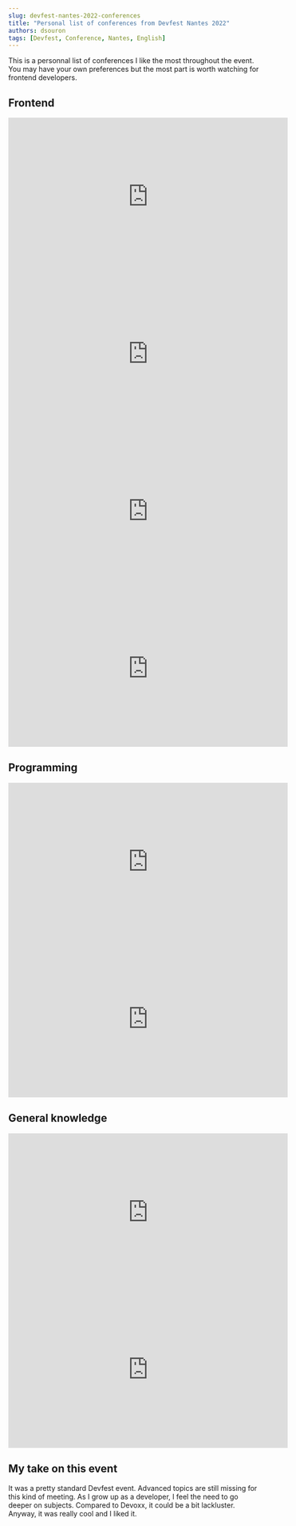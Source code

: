 ```yaml
---
slug: devfest-nantes-2022-conferences
title: "Personal list of conferences from Devfest Nantes 2022"
authors: dsouron
tags: [Devfest, Conference, Nantes, English]
---
```


This is a personnal list of conferences I like the most throughout the event. You may have your own preferences but the most part is worth watching for frontend developers.

<!--truncate-->

## Frontend

<iframe width="560" height="315" src="https://www.youtube.com/embed/xtpaQ8_mmKM" title="YouTube video player" frameborder="0" allow="accelerometer; autoplay; clipboard-write; encrypted-media; gyroscope; picture-in-picture" allowfullscreen></iframe>

<iframe width="560" height="315" src="https://www.youtube.com/embed/R7dkpkwx8K4" title="YouTube video player" frameborder="0" allow="accelerometer; autoplay; clipboard-write; encrypted-media; gyroscope; picture-in-picture" allowfullscreen></iframe>

<iframe width="560" height="315" src="https://www.youtube.com/embed/H62ykGQwLHk" title="YouTube video player" frameborder="0" allow="accelerometer; autoplay; clipboard-write; encrypted-media; gyroscope; picture-in-picture" allowfullscreen></iframe>

<iframe width="560" height="315" src="https://www.youtube.com/embed/meiA4TPltoI" title="YouTube video player" frameborder="0" allow="accelerometer; autoplay; clipboard-write; encrypted-media; gyroscope; picture-in-picture" allowfullscreen></iframe>

## Programming

<iframe width="560" height="315" src="https://www.youtube.com/embed/6zQs4B2NIKA" title="YouTube video player" frameborder="0" allow="accelerometer; autoplay; clipboard-write; encrypted-media; gyroscope; picture-in-picture" allowfullscreen></iframe>

<iframe width="560" height="315" src="https://www.youtube.com/embed/PdweuZKD8Sg" title="YouTube video player" frameborder="0" allow="accelerometer; autoplay; clipboard-write; encrypted-media; gyroscope; picture-in-picture" allowfullscreen></iframe>

## General knowledge

<iframe width="560" height="315" src="https://www.youtube.com/embed/j0dCH55-6Ck" title="YouTube video player" frameborder="0" allow="accelerometer; autoplay; clipboard-write; encrypted-media; gyroscope; picture-in-picture" allowfullscreen></iframe>

<iframe width="560" height="315" src="https://www.youtube.com/embed/jAl3c_zo71w" title="YouTube video player" frameborder="0" allow="accelerometer; autoplay; clipboard-write; encrypted-media; gyroscope; picture-in-picture" allowfullscreen></iframe>

## My take on this event

It was a pretty standard Devfest event. Advanced topics are still missing for this kind of meeting. As I grow up as a developer, I feel the need to go deeper on subjects. Compared to Devoxx, it could be a bit lackluster. Anyway, it was really cool and I liked it.

